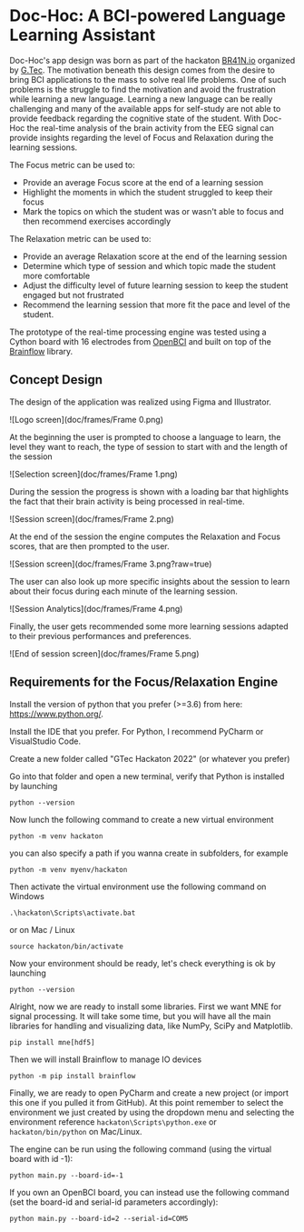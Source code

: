 # Doc-Hoc: A BCI-powered Language Learning Assistant

Doc-Hoc's app design was born as part of the hackaton [BR41N.io](https://www.br41n.io/) organized by [G.Tec](https://www.gtec.at/). The motivation
beneath this design comes from the desire to bring BCI applications to the mass to solve real life
problems. One of such problems is the struggle to find the motivation and avoid the frustration
while learning a new language.
Learning a new language can be really challenging and many of the available apps for self-study are 
not able to provide feedback regarding the cognitive state of the student.
With Doc-Hoc the real-time analysis of the brain activity from the EEG signal can provide insights
regarding the level of Focus and Relaxation during the learning sessions.

The Focus metric can be used to:
- Provide an average Focus score at the end of a learning session
- Highlight the moments in which the student struggled to keep their focus
- Mark the topics on which the student was or wasn't able to focus and then recommend exercises accordingly

The Relaxation metric can be used to:
- Provide an average Relaxation score at the end of the learning session
- Determine which type of session and which topic made the student more comfortable
- Adjust the difficulty level of future learning session to keep the student engaged but not frustrated
- Recommend the learning session that more fit the pace and level of the student.

The prototype of the real-time processing engine was tested using a Cython board with 16 electrodes
from [OpenBCI](https://openbci.com/) and built on top of the [Brainflow](https://brainflow.org/) library.


## Concept Design
The design of the application was realized using Figma and Illustrator.

![Logo screen](doc/frames/Frame 0.png)

At the beginning the user is prompted to choose a language to learn, the
level they want to reach, the type of session to start with and the length
of the session


![Selection screen](doc/frames/Frame 1.png)


During the session the progress is shown with a loading bar that highlights
the fact that their brain activity is being processed in real-time.

![Session screen](doc/frames/Frame 2.png)


At the end of the session the engine computes the Relaxation and Focus scores,
that are then prompted to the user.

![Session screen](doc/frames/Frame 3.png?raw=true)


The user can also look up more specific insights about the session to learn about 
their focus during each minute of the learning session. 

![Session Analytics](doc/frames/Frame 4.png)


Finally, the user gets recommended some more learning sessions adapted to their previous 
performances and preferences.

![End of session screen](doc/frames/Frame 5.png)



## Requirements for the Focus/Relaxation Engine

Install the version of python that you prefer (>=3.6) from here: https://www.python.org/.

Install the IDE that you prefer. For Python, I recommend PyCharm or VisualStudio Code.

Create a new folder called "GTec Hackaton 2022" (or whatever you prefer)

Go into that folder and open a new terminal, verify that Python is installed by launching 

`python --version`

Now lunch the following command to create a new virtual environment

`python -m venv hackaton` 

you can also specify a path if you wanna create in subfolders, for example

`python -m venv myenv/hackaton`

Then activate the virtual environment use the following command on Windows

`.\hackaton\Scripts\activate.bat`

or on Mac / Linux

`source hackaton/bin/activate`

Now your environment should be ready, let's check everything is ok by launching

`python --version`

Alright, now we are ready to install some libraries. First we want MNE for signal processing. It will take some
time, but you will have all the main libraries for handling and visualizing data, like NumPy, SciPy and Matplotlib.

`pip install mne[hdf5]`

Then we will install Brainflow to manage IO devices

`python -m pip install brainflow`

Finally, we are ready to open PyCharm and create a new project (or import this one if you pulled it from GitHub).
At this point remember to select the environment we just created by using the dropdown menu and selecting the 
environment reference  `hackaton\Scripts\python.exe` or `hackaton/bin/python` on Mac/Linux.


The engine can be run using the following command (using the virtual board with id -1):

`python main.py --board-id=-1`

If you own an OpenBCI board, you can instead use the following command (set the board-id and serial-id parameters accordingly):

`python main.py --board-id=2 --serial-id=COM5`